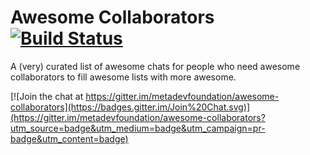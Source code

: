 # Awesome Collaborators [![Build Status](https://travis-ci.org/avelino/awesome-go.svg?branch=master)](https://travis-ci.org/avelino/awesome-go)

A (very) curated list of awesome chats for people who need awesome collaborators to fill awesome lists with more awesome.


[![Join the chat at https://gitter.im/metadevfoundation/awesome-collaborators](https://badges.gitter.im/Join%20Chat.svg)](https://gitter.im/metadevfoundation/awesome-collaborators?utm_source=badge&utm_medium=badge&utm_campaign=pr-badge&utm_content=badge)
